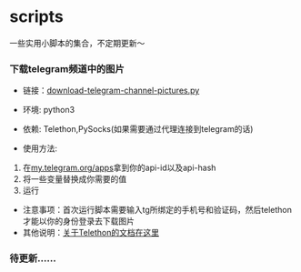 # scripts
一些实用小脚本的集合，不定期更新～
### 下载telegram频道中的图片
- 链接：[download-telegram-channel-pictures.py](./download-telegram-channel-pictures.py)

- 环境: python3
- 依赖: Telethon,PySocks(如果需要通过代理连接到telegram的话)
- 使用方法: 
1. 在[my.telegram.org/apps](https://my.telegram.org/apps)拿到你的api-id以及api-hash
2.  将一些变量替换成你需要的值
3.  运行
- 注意事项：首次运行脚本需要输入tg所绑定的手机号和验证码，然后telethon才能以你的身份登录去下载图片
- 其他说明：[关于Telethon的文档在这里](https://telethon.readthedocs.io/en/latest/index.html)

### 待更新……
